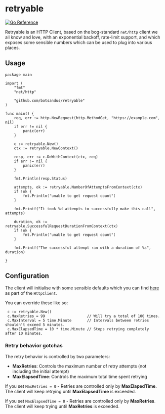 # retryable

[![Go Reference](https://pkg.go.dev/badge/github.com/botsandus/retryable.svg)](https://pkg.go.dev/github.com/botsandus/retryable)

Retryable is an HTTP Client, based on the bog-standard `net/http` client we all know and love, with an exponential backoff, rate-limit support, and which exposes some sensible numbers which can be used to plug into various places.


## Usage

```golang
package main

import (
    "fmt"
    "net/http"

    "github.com/botsandus/retryable"
)

func main() {
    req, err := http.NewRequest(http.MethodGet, "https://example.com", nil)
    if err != nil {
        panic(err)
    }

    c := retryable.New()
    ctx := retryable.NewContext()

    resp, err := c.DoWithContext(ctx, req)
    if err != nil {
        panic(err)
    }

    fmt.Println(resp.Status)

    attempts, ok := retryable.NumberOfAttemptsFromContext(ctx)
    if !ok {
        fmt.Println("unable to get request count")
    }

    fmt.Printf("It took %d attempts to successfully make this call", attempts)

    duration, ok := retryable.SuccessfulRequestDurationFromContext(ctx)
    if !ok {
        fmt.Println("unable to get request count")
    }

    fmt.Printf("The successful attempt ran with a duration of %s", duration)

}
```

## Configuration

The client will initialise with some sensible defaults which you can find [here](https://github.com/botsandus/retryable/blob/main/http_client.go) as part of the `HttpClient`.

You can override these like so:

```
 c := retryable.New()
 c.MaxRetries = 99                   // Will try a total of 100 times.
 c.MaxInterval = 5 time.Minute       // Intervals between retries shouldn't exceed 5 minutes.
 c.MaxElapsedTime = 10 * time.Minute // Stops retrying completely after 10 minutes.
```

### Retry behavior gotchas

The retry behavior is controlled by two parameters:

- **MaxRetries**: Controls the maximum number of retry attempts (not including the initial attempt)
- **MaxElapsedTime**: Controls the maximum total time spent retrying

If you set `MaxRetries = 0` - Retries are controlled only by **MaxElapedTime**. The client will keep retrying until **MaxElapsedTime** is exceeded.

If you set `MaxElapsedTime = 0` - Retries are controlled only by **MaxRetries**. The client will keep trying until **MaxRetries** is exceeded.
